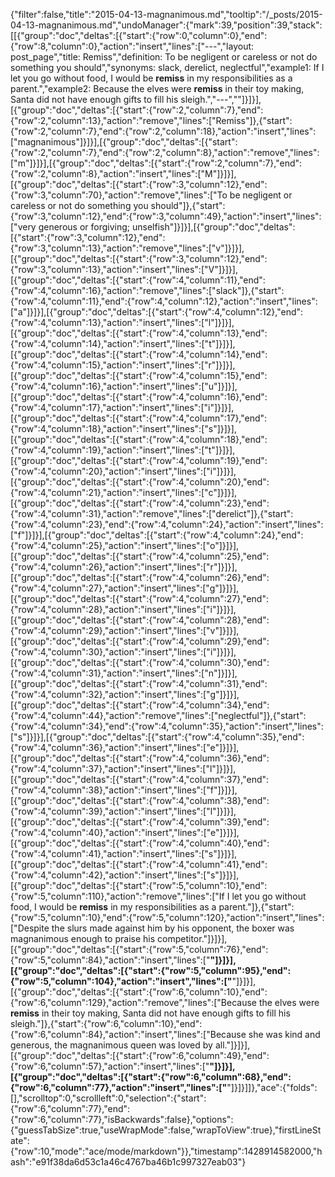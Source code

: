 {"filter":false,"title":"2015-04-13-magnanimous.md","tooltip":"/_posts/2015-04-13-magnanimous.md","undoManager":{"mark":39,"position":39,"stack":[[{"group":"doc","deltas":[{"start":{"row":0,"column":0},"end":{"row":8,"column":0},"action":"insert","lines":["---","layout: post_page","title: Remiss","definition: To be negligent or careless or not do something you should","synonyms:  slack, derelict, neglectful","example1: If I let you go without food, I would be <strong>remiss</strong> in my responsibilities as a parent.","example2: Because the elves were <strong>remiss</strong> in their toy making, Santa did not have enough gifts to fill his sleigh.","---",""]}]}],[{"group":"doc","deltas":[{"start":{"row":2,"column":7},"end":{"row":2,"column":13},"action":"remove","lines":["Remiss"]},{"start":{"row":2,"column":7},"end":{"row":2,"column":18},"action":"insert","lines":["magnanimous"]}]}],[{"group":"doc","deltas":[{"start":{"row":2,"column":7},"end":{"row":2,"column":8},"action":"remove","lines":["m"]}]}],[{"group":"doc","deltas":[{"start":{"row":2,"column":7},"end":{"row":2,"column":8},"action":"insert","lines":["M"]}]}],[{"group":"doc","deltas":[{"start":{"row":3,"column":12},"end":{"row":3,"column":70},"action":"remove","lines":["To be negligent or careless or not do something you should"]},{"start":{"row":3,"column":12},"end":{"row":3,"column":49},"action":"insert","lines":["very generous or forgiving; unselfish"]}]}],[{"group":"doc","deltas":[{"start":{"row":3,"column":12},"end":{"row":3,"column":13},"action":"remove","lines":["v"]}]}],[{"group":"doc","deltas":[{"start":{"row":3,"column":12},"end":{"row":3,"column":13},"action":"insert","lines":["V"]}]}],[{"group":"doc","deltas":[{"start":{"row":4,"column":11},"end":{"row":4,"column":16},"action":"remove","lines":["slack"]},{"start":{"row":4,"column":11},"end":{"row":4,"column":12},"action":"insert","lines":["a"]}]}],[{"group":"doc","deltas":[{"start":{"row":4,"column":12},"end":{"row":4,"column":13},"action":"insert","lines":["l"]}]}],[{"group":"doc","deltas":[{"start":{"row":4,"column":13},"end":{"row":4,"column":14},"action":"insert","lines":["t"]}]}],[{"group":"doc","deltas":[{"start":{"row":4,"column":14},"end":{"row":4,"column":15},"action":"insert","lines":["r"]}]}],[{"group":"doc","deltas":[{"start":{"row":4,"column":15},"end":{"row":4,"column":16},"action":"insert","lines":["u"]}]}],[{"group":"doc","deltas":[{"start":{"row":4,"column":16},"end":{"row":4,"column":17},"action":"insert","lines":["i"]}]}],[{"group":"doc","deltas":[{"start":{"row":4,"column":17},"end":{"row":4,"column":18},"action":"insert","lines":["s"]}]}],[{"group":"doc","deltas":[{"start":{"row":4,"column":18},"end":{"row":4,"column":19},"action":"insert","lines":["t"]}]}],[{"group":"doc","deltas":[{"start":{"row":4,"column":19},"end":{"row":4,"column":20},"action":"insert","lines":["i"]}]}],[{"group":"doc","deltas":[{"start":{"row":4,"column":20},"end":{"row":4,"column":21},"action":"insert","lines":["c"]}]}],[{"group":"doc","deltas":[{"start":{"row":4,"column":23},"end":{"row":4,"column":31},"action":"remove","lines":["derelict"]},{"start":{"row":4,"column":23},"end":{"row":4,"column":24},"action":"insert","lines":["f"]}]}],[{"group":"doc","deltas":[{"start":{"row":4,"column":24},"end":{"row":4,"column":25},"action":"insert","lines":["o"]}]}],[{"group":"doc","deltas":[{"start":{"row":4,"column":25},"end":{"row":4,"column":26},"action":"insert","lines":["r"]}]}],[{"group":"doc","deltas":[{"start":{"row":4,"column":26},"end":{"row":4,"column":27},"action":"insert","lines":["g"]}]}],[{"group":"doc","deltas":[{"start":{"row":4,"column":27},"end":{"row":4,"column":28},"action":"insert","lines":["i"]}]}],[{"group":"doc","deltas":[{"start":{"row":4,"column":28},"end":{"row":4,"column":29},"action":"insert","lines":["v"]}]}],[{"group":"doc","deltas":[{"start":{"row":4,"column":29},"end":{"row":4,"column":30},"action":"insert","lines":["i"]}]}],[{"group":"doc","deltas":[{"start":{"row":4,"column":30},"end":{"row":4,"column":31},"action":"insert","lines":["n"]}]}],[{"group":"doc","deltas":[{"start":{"row":4,"column":31},"end":{"row":4,"column":32},"action":"insert","lines":["g"]}]}],[{"group":"doc","deltas":[{"start":{"row":4,"column":34},"end":{"row":4,"column":44},"action":"remove","lines":["neglectful"]},{"start":{"row":4,"column":34},"end":{"row":4,"column":35},"action":"insert","lines":["s"]}]}],[{"group":"doc","deltas":[{"start":{"row":4,"column":35},"end":{"row":4,"column":36},"action":"insert","lines":["e"]}]}],[{"group":"doc","deltas":[{"start":{"row":4,"column":36},"end":{"row":4,"column":37},"action":"insert","lines":["l"]}]}],[{"group":"doc","deltas":[{"start":{"row":4,"column":37},"end":{"row":4,"column":38},"action":"insert","lines":["f"]}]}],[{"group":"doc","deltas":[{"start":{"row":4,"column":38},"end":{"row":4,"column":39},"action":"insert","lines":["l"]}]}],[{"group":"doc","deltas":[{"start":{"row":4,"column":39},"end":{"row":4,"column":40},"action":"insert","lines":["e"]}]}],[{"group":"doc","deltas":[{"start":{"row":4,"column":40},"end":{"row":4,"column":41},"action":"insert","lines":["s"]}]}],[{"group":"doc","deltas":[{"start":{"row":4,"column":41},"end":{"row":4,"column":42},"action":"insert","lines":["s"]}]}],[{"group":"doc","deltas":[{"start":{"row":5,"column":10},"end":{"row":5,"column":110},"action":"remove","lines":["If I let you go without food, I would be <strong>remiss</strong> in my responsibilities as a parent."]},{"start":{"row":5,"column":10},"end":{"row":5,"column":120},"action":"insert","lines":["Despite the slurs made against him by his opponent, the boxer was magnanimous enough to praise his competitor."]}]}],[{"group":"doc","deltas":[{"start":{"row":5,"column":76},"end":{"row":5,"column":84},"action":"insert","lines":["<strong>"]}]}],[{"group":"doc","deltas":[{"start":{"row":5,"column":95},"end":{"row":5,"column":104},"action":"insert","lines":["</strong>"]}]}],[{"group":"doc","deltas":[{"start":{"row":6,"column":10},"end":{"row":6,"column":129},"action":"remove","lines":["Because the elves were <strong>remiss</strong> in their toy making, Santa did not have enough gifts to fill his sleigh."]},{"start":{"row":6,"column":10},"end":{"row":6,"column":84},"action":"insert","lines":["Because she was kind and generous, the magnanimous queen was loved by all."]}]}],[{"group":"doc","deltas":[{"start":{"row":6,"column":49},"end":{"row":6,"column":57},"action":"insert","lines":["<strong>"]}]}],[{"group":"doc","deltas":[{"start":{"row":6,"column":68},"end":{"row":6,"column":77},"action":"insert","lines":["</strong>"]}]}]]},"ace":{"folds":[],"scrolltop":0,"scrollleft":0,"selection":{"start":{"row":6,"column":77},"end":{"row":6,"column":77},"isBackwards":false},"options":{"guessTabSize":true,"useWrapMode":false,"wrapToView":true},"firstLineState":{"row":10,"mode":"ace/mode/markdown"}},"timestamp":1428914582000,"hash":"e91f38da6d53c1a46c4767ba46b1c997327eab03"}